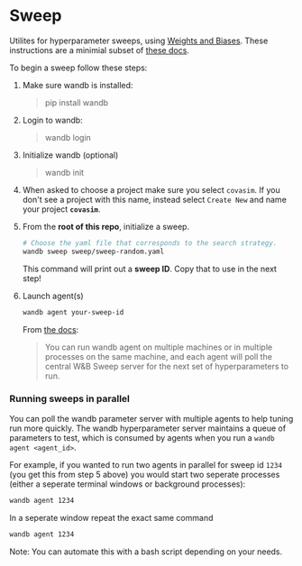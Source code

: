 # Sweep

Utilites for hyperparameter sweeps, using [Weights and Biases](https://www.wandb.com/). These instructions are a minimial subset of [these docs](https://docs.wandb.com/sweeps).

To begin a sweep follow these steps:

1. Make sure wandb is installed:
   > pip install wandb
2. Login to wandb: 
    > wandb login
3. Initialize wandb (optional)
    > wandb init
4. When asked to choose a project make sure you  select `covasim`.  If you don't see a project with this name, instead select `Create New` and name your project **`covasim`**.
5. From the **root of this repo**, initialize a sweep.

    ```bash
    # Choose the yaml file that corresponds to the search strategy.
    wandb sweep sweep/sweep-random.yaml
    ```
    This command will print out a **sweep ID**. Copy that to use in the next step!


6. Launch agent(s)

    ```bash
    wandb agent your-sweep-id
    ```

    From [the docs](https://docs.wandb.com/sweeps/quickstart): 
    > You can run wandb agent on multiple machines or in multiple processes on the same machine, and each agent will poll the central W&B Sweep server for the next set of hyperparameters to run.
    
 ### Running sweeps in parallel
 
 You can poll the wandb parameter server with multiple agents to help tuning run more quickly.  The wandb hyperparameter server maintains a queue of parameters to test, which is consumed by agents when you run a `wandb agent <agent_id>`. 
 
For example, if you wanted to run two agents in parallel for sweep id `1234` (you get this from step 5 above) you would start two seperate processes (either a seperate terminal windows or background processes):
 
 ```bash
 wandb agent 1234
 ```
 In a seperate window repeat the exact same command
 
 ```bash
 wandb agent 1234
 ```
 
 Note: You can automate this with a bash script depending on your needs.
 
